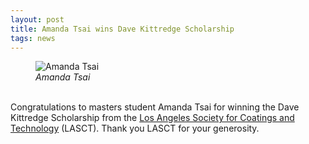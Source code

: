 ```yaml
---
layout: post
title: Amanda Tsai wins Dave Kittredge Scholarship
tags: news
---
```


<figure>
  <img src="https://lesliehamachi.github.io/images/Amanda_Tsai.png" alt="Amanda Tsai" title="Amanda Tsai">
  <figcaption><em>Amanda Tsai</em></figcaption>
</figure>  
<br>
Congratulations to masters student Amanda Tsai for winning the Dave Kittredge Scholarship from the <a href="https://lasct.org/wp-content/uploads/2021/10/LASCT_October_Bulletin_2021.pdf">Los Angeles Society for Coatings and Technology</a> (LASCT). Thank you LASCT for your generosity.
